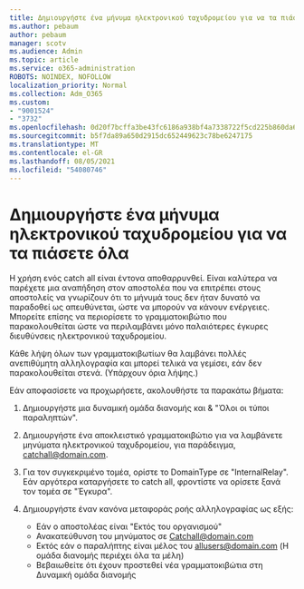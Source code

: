 ```yaml
---
title: Δημιουργήστε ένα μήνυμα ηλεκτρονικού ταχυδρομείου για να τα πιάσετε όλα
ms.author: pebaum
author: pebaum
manager: scotv
ms.audience: Admin
ms.topic: article
ms.service: o365-administration
ROBOTS: NOINDEX, NOFOLLOW
localization_priority: Normal
ms.collection: Adm_O365
ms.custom:
- "9001524"
- "3732"
ms.openlocfilehash: 0d20f7bcffa3be43fc6186a938bf4a7338722f5cd225b860da6357398db26a69
ms.sourcegitcommit: b5f7da89a650d2915dc652449623c78be6247175
ms.translationtype: MT
ms.contentlocale: el-GR
ms.lasthandoff: 08/05/2021
ms.locfileid: "54080746"
---
```

# <a name="create-an-email-catch-all"></a>Δημιουργήστε ένα μήνυμα ηλεκτρονικού ταχυδρομείου για να τα πιάσετε όλα

Η χρήση ενός catch all είναι έντονα αποθαρρυνθεί. Είναι καλύτερα να παρέχετε μια αναπήδηση στον αποστολέα που να επιτρέπει στους αποστολείς να γνωρίζουν ότι το μήνυμά τους δεν ήταν δυνατό να παραδοθεί ως απευθύνεται, ώστε να μπορούν να κάνουν ενέργειες. Μπορείτε επίσης να περιορίσετε το γραμματοκιβώτιο που παρακολουθείται ώστε να περιλαμβάνει μόνο παλαιότερες έγκυρες διευθύνσεις ηλεκτρονικού ταχυδρομείου. 

Κάθε λήψη όλων των γραμματοκιβωτίων θα λαμβάνει πολλές ανεπιθύμητη αλληλογραφία και μπορεί τελικά να γεμίσει, εάν δεν παρακολουθείται στενά. (Υπάρχουν όρια λήψης.) 

Εάν αποφασίσετε να προχωρήσετε, ακολουθήστε τα παρακάτω βήματα:

1. Δημιουργήστε μια δυναμική ομάδα διανομής και & "Όλοι οι τύποι παραληπτών".

2. Δημιουργήστε ένα αποκλειστικό γραμματοκιβώτιο για να λαμβάνετε μηνύματα ηλεκτρονικού ταχυδρομείου, για παράδειγμα, catchall@domain.com.

3. Για τον συγκεκριμένο τομέα, ορίστε το DomainType σε "InternalRelay". Εάν αργότερα καταργήσετε το catch all, φροντίστε να ορίσετε ξανά τον τομέα σε "Έγκυρα".

4. Δημιουργήστε έναν κανόνα μεταφοράς ροής αλληλογραφίας ως εξής:

    - Εάν ο αποστολέας είναι "Εκτός του οργανισμού"
    - Ανακατεύθυνση του μηνύματος σε Catchall@domain.com
    - Εκτός εάν ο παραλήπτης είναι μέλος του allusers@domain.com (Η ομάδα διανομής περιέχει όλα τα μέλη)
    - Βεβαιωθείτε ότι έχουν προστεθεί νέα γραμματοκιβώτια στη Δυναμική ομάδα διανομής
